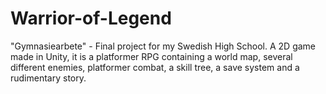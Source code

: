# Warrior-of-Legend
"Gymnasiearbete" - Final project for my Swedish High School. 
A 2D game made in Unity, it is a platformer RPG containing a world map, several different enemies, platformer combat, a skill tree, a save system and a rudimentary story.
